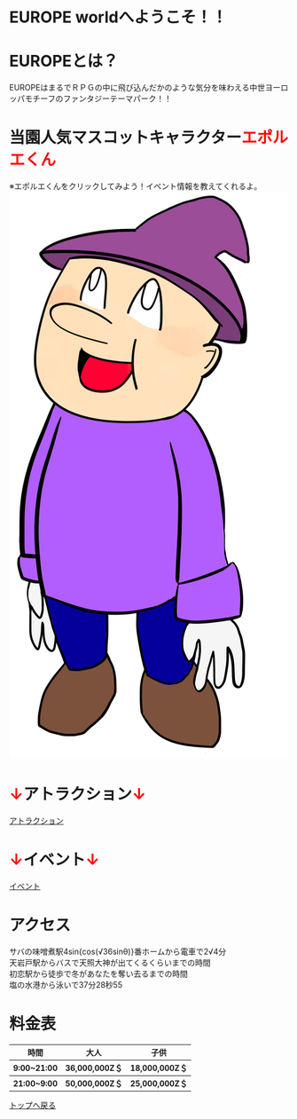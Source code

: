 # EUROPE worldへようこそ！！

# EUROPEとは？
EUROPEはまるでＲＰＧの中に飛び込んだかのような気分を味わえる中世ヨーロッパモチーフのファンタジーテーマパーク！！

# 当園人気マスコットキャラクター<font color="Red">エポルエくん</font>
※エポルエくんをクリックしてみよう！イベント情報を教えてくれるよ。
[![エポルエくん](eporue.jpg)](https://takajo-soft03.github.io/EUROPE/event)

# <font color="Red">↓</font>アトラクション<font color="Red">↓</font>
[アトラクション](https://takajo-soft03.github.io/EUROPE/attraction)

# <font color="Red">↓</font>イベント<font color="Red">↓</font>
[イベント](https://takajo-soft03.github.io/EUROPE/event)


# アクセス
サバの味噌煮駅4sin{cos(√36sinθ)}番ホームから電車で2√4分<br>
天岩戸駅からバスで天照大神が出てくるくらいまでの時間<br>
初恋駅から徒歩で冬があなたを奪い去るまでの時間<br>
塩の水港から泳いで37分28秒55<br>

# 料金表
<table>
  <thead>
    <tr>
      <th>時間</th>
      <th>大人</th>
      <th>子供</th>
    </tr>
  </thead>
  <tbody>
    <tr>
      <th>9:00~21:00</th>
      <th>36,000,000Z＄</th>
      <th>18,000,000Z＄</th>
    </tr>
  </tbody>
  <tbody>
    <tr>
      <th>21:00~9:00</th>
      <th>50,000,000Z＄</th>
      <th>25,000,000Z＄</th>
    </tr>
  </tbody>
</table>

[トップへ戻る](https://takajo-soft03.github.io/EUROPE/)
